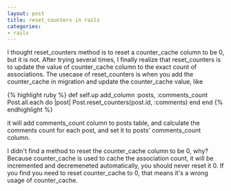 ```yaml
---
layout: post
title: reset_counters in rails
categories:
- rails
---
```

I thought reset_counters method is to reset a counter_cache column to be
0, but it is not. After trying several times, I finally realize that
reset_counters is to update the value of counter_cache column to the
exact count of associations. The usecase of reset_counters is when you
add the counter_cache in migration and update the counter_cache value,
like

{% highlight ruby %}
def self.up
  add_column :posts, :comments_count
  Post.all.each do |post|
    Post.reset_counters(post.id, :comments)
  end
end
{% endhighlight %}

it will add comments_count column to posts table, and calculate the
comments count for each post, and set it to posts' comments_count
column.

I didn't find a method to reset the counter_cache column to be 0, why?
Because counter_cache is used to cache the association count, it will be
incremented and decremeneted automatically, you should never reset it 0.
If you find you need to reset counter_cache to 0, that means it's a
wrong usage of counter_cache.
